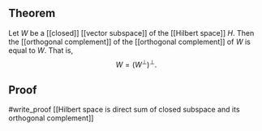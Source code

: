 ## Theorem
Let $W$ be a [[closed]] [[vector subspace]] of the [[Hilbert space]] $H$. Then the [[orthogonal complement]] of the [[orthogonal complement]] of $W$ is equal to $W$. That is, $$W = (W^\perp)^\perp.$$
## Proof
#write_proof [[Hilbert space is direct sum of closed subspace and its orthogonal complement]]